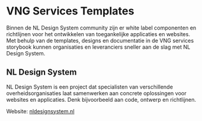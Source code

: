 <!-- @license CC0-1.0 -->

# VNG Services Templates

Binnen de NL Design System community zijn er white label componenten en richtlijnen voor het ontwikkelen van toegankelijke applicaties en websites.
Met behulp van de templates, designs en documentatie in de VNG services storybook kunnen organisaties en leveranciers sneller aan de slag met NL Design System.

## NL Design System

NL Design System is een project dat specialisten van verschillende overheidsorganisaties laat samenwerken aan concrete oplossingen voor websites en applicaties. Denk bijvoorbeeld aan code, ontwerp en richtlijnen.

Website: [nldesignsystem.nl](https://nldesignsystem.nl/)
